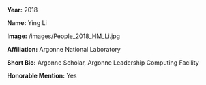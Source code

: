 **Year:** 2018

**Name:** Ying Li

**Image:** /images/People_2018_HM_Li.jpg

**Affiliation:** Argonne National Laboratory

**Short Bio:** Argonne Scholar, Argonne Leadership Computing Facility

**Honorable Mention:** Yes
